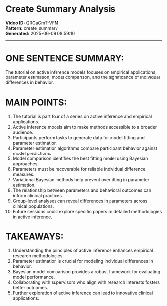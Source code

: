 # Create Summary Analysis

**Video ID:** QRGaGmT-VFM  
**Pattern:** create_summary  
**Generated:** 2025-06-09 08:59:10  

---

# ONE SENTENCE SUMMARY:
The tutorial on active inference models focuses on empirical applications, parameter estimation, model comparison, and the significance of individual differences in behavior.

# MAIN POINTS:
1. The tutorial is part four of a series on active inference and empirical applications.
2. Active inference models aim to make methods accessible to a broader audience.
3. Participants perform tasks to generate data for model fitting and parameter estimation.
4. Parameter estimation algorithms compare participant behavior against model predictions.
5. Model comparison identifies the best fitting model using Bayesian approaches.
6. Parameters must be recoverable for reliable individual difference measures.
7. Variational Bayesian methods help prevent overfitting in parameter estimation.
8. The relationship between parameters and behavioral outcomes can inform clinical practices.
9. Group-level analyses can reveal differences in parameters across clinical populations.
10. Future sessions could explore specific papers or detailed methodologies in active inference.

# TAKEAWAYS:
1. Understanding the principles of active inference enhances empirical research methodologies.
2. Parameter estimation is crucial for modeling individual differences in behavior.
3. Bayesian model comparison provides a robust framework for evaluating model performance.
4. Collaborating with supervisors who align with research interests fosters better outcomes.
5. Further exploration of active inference can lead to innovative clinical applications.